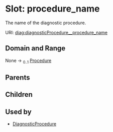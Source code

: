 
# Slot: procedure_name


The name of the diagnostic procedure.

URI: [diag:diagnosticProcedure__procedure_name](http://w3id.org/ontogpt/diagnostic_procedure/diagnosticProcedure__procedure_name)


## Domain and Range

None &#8594;  <sub>0..1</sub> [Procedure](Procedure.md)

## Parents


## Children


## Used by

 * [DiagnosticProcedure](DiagnosticProcedure.md)
